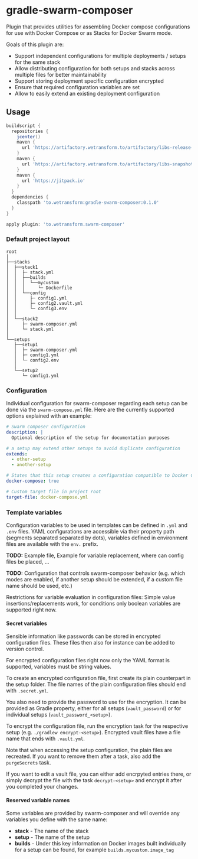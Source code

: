 gradle-swarm-composer
=====================

Plugin that provides utilities for assembling Docker compose configurations for use with Docker Compose or as Stacks for Docker Swarm mode.

Goals of this plugin are:

- Support independent configurations for multiple deployments / setups for the same stack
- Allow distributing configuration for both setups and stacks across multiple files for better maintainability
- Support storing deployment specific configuration encrypted
- Ensure that required configuration variables are set
- Allow to easily extend an existing deployment configuration


Usage
-----


```groovy
buildscript {
  repositories {
    jcenter()
    maven {
      url 'https://artifactory.wetransform.to/artifactory/libs-release-local'
    }
    maven {
      url 'https://artifactory.wetransform.to/artifactory/libs-snapshot-local'
    }
    maven {
      url 'https://jitpack.io'
    }
  }
  dependencies {
    classpath 'to.wetransform:gradle-swarm-composer:0.1.0'
  }
}

apply plugin: 'to.wetransform.swarm-composer'
```

### Default project layout

```
root
│
├──stacks
│  ├──stack1
│  │  ├─ stack.yml
│  │  ├──builds
│  │  │  └──mycustom
│  │  │     └─ Dockerfile
│  │  └──config
│  │     ├─ config1.yml
│  │     ├─ config2.vault.yml
│  │     └─ config3.env
│  │
│  └──stack2
│     ├─ swarm-composer.yml
│     └─ stack.yml
│
└──setups
   ├──setup1
   │  ├─ swarm-composer.yml
   │  ├─ config1.yml
   │  └─ config2.env
   │
   └──setup2
      └─ config1.yml
```

### Configuration

Individual configuration for swarm-composer regarding each setup can be done via the `swarm-compose.yml` file.
Here are the currently supported options explained with an example:

```yaml
# Swarm composer configuration
description: |
  Optional description of the setup for documentation purposes

# a setup may extend other setups to avoid duplicate configuration
extends:
  - other-setup
  - another-setup

# States that this setup creates a configuration compatible to Docker Compose
docker-compose: true

# Custom target file in project root
target-file: docker-compose.yml
```

### Template variables

Configuration variables to be used in templates can be defined in `.yml` and `.env` files.
YAML configurations are accessible via their property path (segments separated separated by dots), variables defined in environment files are available with the `env.` prefix.

**TODO:** Example file, Example for variable replacement, where can config files be placed, ...

**TODO:** Configuration that controls swarm-composer behavior (e.g. which modes are enabled, if another setup should be extended, if a custom file name should be used, etc.)

Restrictions for variable evaluation in configuration files: Simple value insertions/replacements work, for conditions only boolean variables are supported right now. 

#### Secret variables

Sensible information like passwords can be stored in encrypted configuration files.
These files then also for instance can be added to version control.

For encrypted configuration files right now only the YAML format is supported, variables must be string values.

To create an encrypted configuration file, first create its plain counterpart in the setup folder.
The file names of the plain configuration files should end with `.secret.yml`.

You also need to provide the password to use for the encryption.
It can be provided as Gradle property, either for all setups (`vault_password`) or for individual setups (`vault_password_<setup>`).

To encrypt the configuration file, run the encryption task for the respective setup (e.g. `./gradlew encrypt-<setup>`).
Encrypted vault files have a file name that ends with `.vault.yml`.

Note that when accessing the setup configuration, the plain files are recreated.
If you want to remove them after a task, also add the `purgeSecrets` task.

If you want to edit a vault file, you can either add encrpyted entries there, or simply decrypt the file with the task `decrypt-<setup>` and encrypt it after you completed your changes.

#### Reserved variable names

Some variables are provided by swarm-composer and will override any variables you define with the same name:

- **stack** - The name of the stack
- **setup** - The name of the setup
- **builds** - Under this key information on Docker images built individually for a setup can be found, for example `builds.mycustom.image_tag`
